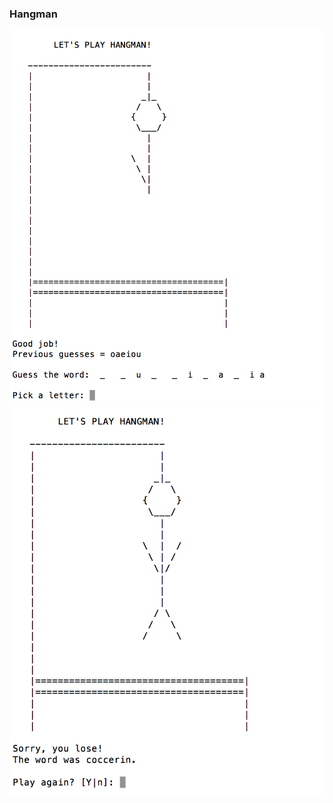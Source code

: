 ### Hangman
![ScreenShot](/resources/screenshots/hangman1.png?raw=true)
![ScreenShot](/resources/screenshots/hangman2.png?raw=true)

